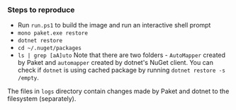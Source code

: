 ### Steps to reproduce
- Run `run.ps1` to build the image and run an interactive shell prompt
- `mono paket.exe restore`
- `dotnet restore` 
- `cd ~/.nuget/packages`
- `ls | grep [aA]uto`
Note that there are two folders - `AutoMapper` created by Paket and `automapper` created by dotnet's NuGet client.
You can check if `dotnet` is using cached package by running `dotnet restore -s /empty`.

The files in `logs` directory contain changes made by Paket and dotnet to the filesystem (separately).
